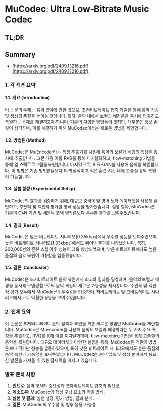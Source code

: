 # MuCodec: Ultra Low-Bitrate Music Codec
## TL;DR
## Summary
- [https://arxiv.org/pdf/2409.13216.pdf](https://arxiv.org/pdf/2409.13216.pdf)

### 1. 각 섹션 요약

#### 1.1. 개요 (Introduction)
이 논문의 주제는 음악 코덱에 관한 것으로, 초저비트레이트 압축 기술을 통해 음악 전송 및 생성의 품질을 높이는 것입니다. 특히, 음악 내에서 보컬과 배경음을 동시에 압축하고 복원하는 문제를 해결하고자 합니다. 기존의 다양한 방법들이 있지만, 대부분은 정보 손실이 심각하며, 이를 해결하기 위해 MuCodec이라는 새로운 방법을 제안합니다.

#### 1.2. 방법론 (Method)
MuCodec은 MuEncoder라는 특징 추출기를 사용해 음악의 보컬과 배경의 특성을 동시에 추출합니다. 그런 다음 이를 RVQ를 통해 디지털화하고, flow-matching 기법을 통해 멜 스펙트로그램을 복원합니다. 마지막으로, HiFi-GAN을 사용해 음악을 복원합니다. 이 방법은 기존 방법론들보다 더 안정적이고 적은 훈련 시간 내에 고품질 음악 복원이 가능합니다.

#### 1.3. 실험 설정 (Experimental Setup)
MuCodec의 효과를 검증하기 위해, 대규모 중국어 및 영어 노래 데이터셋을 사용해 훈련하고, 주관적 및 객관적 평가를 통해 성능을 평가했습니다. 실험 결과, MuCodec은 기존의 GAN 기반 및 세멘틱 코덱 방법론보다 우수한 결과를 보여주었습니다.

#### 1.4. 결과 (Result)
MuCodec은 낮은 비트레이트 시나리오(0.35kbps)에서 우수한 성능을 보여주었으며, 높은 비트레이트 시나리오(1.33kbps)에서도 뛰어난 결과를 나타냈습니다. 특히, 200,000번의 훈련 스텝 이후 성능이 더욱 향상되었으며, 낮은 비트레이트에서도 높은 품질의 음악 복원이 가능함을 입증했습니다.

#### 1.5. 결론 (Conclusion)
MuCodec은 초저비트레이트 음악 복원에서 최고의 결과를 달성하며, 음악의 보컬과 배경을 동시에 모델링함으로써 음악 복원의 새로운 가능성을 제시합니다. 주관적 및 객관적 평가 모두에서 MuCodec의 우수성을 입증하며, 저비트레이트 및 고비트레이트 시나리오에서 모두 탁월한 성능을 보여주었습니다.

### 2. 전체 요약
이 논문은 초저비트레이트 음악 압축과 복원을 위한 새로운 방법인 MuCodec을 제안합니다. MuCodec은 MuEncoder를 사용해 음악의 보컬과 배경이라는 두 가지 주요 특성을 추출하고, RVQ를 통해 이를 디지털화하며, flow-matching 기법을 통해 고품질의 음악을 복원합니다. 대규모 데이터셋과 다양한 실험을 통해, MuCodec은 기존의 방법론보다 뛰어난 성능을 입증하였으며, 특히 낮은 비트레이트 시나리오에서도 높은 품질의 음악 복원이 가능함을 보여주었습니다. MuCodec은 음악 압축 및 생성 분야에서 중요한 발전을 가져올 수 있는 잠재력을 가지고 있습니다. 

### 발표 준비 사항
1. **인트로**: 음악 코덱의 중요성과 초저비트레이트 압축의 필요성.
2. **메소드론**: MuCodec의 핵심 구성 요소와 작동 방식.
3. **실험 및 결과**: 실험 설정, 평가 방법, 결과 분석.
4. **결론**: MuCodec의 우수성 및 향후 응용 가능성.